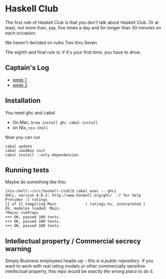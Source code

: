 # Haskell Club

The first rule of Haskell Club is that you don't talk about Haskell
Club.  Or at least, not more than, say, five times a day and for
longer than 30 minutes on each occasion.

We haven't decided on rules Two thru Seven

The eighth and final rule is: if it's your first time, you _have_ to
drive.

## Captain's Log

 * [week 1](week-1.org)
 * [week 2](week-2.org)

## Installation

You need ghc and cabal

* On Mac, `brew install ghc cabal-install`
* on Nix, `nix-shell`


Now you can run

```
cabal update
cabal sandbox init
cabal install --only-dependencies
```

## Running tests

Maybe do something like this:


```
[nix-shell:~/src/haskell-club]$ cabal exec -- ghci
GHCi, version 8.0.2: http://www.haskell.org/ghc/  :? for help
Prelude> :l ratings
[1 of 1] Compiling Main             ( ratings.hs, interpreted )
Ok, modules loaded: Main.
*Main> runProps 
+++ OK, passed 100 tests.
+++ OK, passed 100 tests.
+++ OK, passed 100 tests.
```


## Intellectual property / Commercial secrecy warning 

Simply Business employees heads-up - _this is a public repository_.  If you want to
work with real rating models or other commercially sensitive
intellectual property, this repo would be *exactly the wrong place to
do it*.
